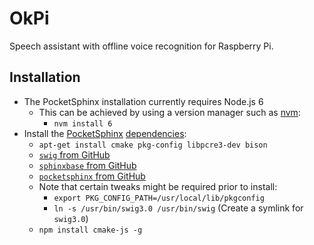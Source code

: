 # OkPi
Speech assistant with offline voice recognition for Raspberry Pi.

## Installation
* The PocketSphinx installation currently requires Node.js 6
	* This can be achieved by using a version manager such as [nvm](https://github.com/creationix/nvm):
		* `nvm install 6`
* Install the [PocketSphinx](https://github.com/cmusphinx/node-pocketsphinx) [dependencies](https://github.com/cmusphinx/node-pocketsphinx#installation):
	* `apt-get install cmake pkg-config libpcre3-dev bison`
	* [`swig` from GitHub](https://github.com/swig/swig)
	* [`sphinxbase` from GitHub](https://github.com/cmusphinx/sphinxbase)
	* [`pocketsphinx` from GitHub](https://github.com/cmusphinx/pocketsphinx)
	* Note that certain tweaks might be required prior to install:
		* `export PKG_CONFIG_PATH=/usr/local/lib/pkgconfig`
		* `ln -s /usr/bin/swig3.0 /usr/bin/swig` (Create a symlink for `swig3.0`)
	* `npm install cmake-js -g`
